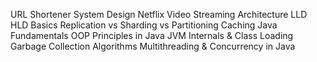 URL Shortener System Design
Netflix Video Streaming Architecture
LLD HLD Basics
Replication vs Sharding vs Partitioning
Caching
Java Fundamentals
OOP Principles in Java
JVM Internals & Class Loading
Garbage Collection Algorithms
Multithreading & Concurrency in Java
